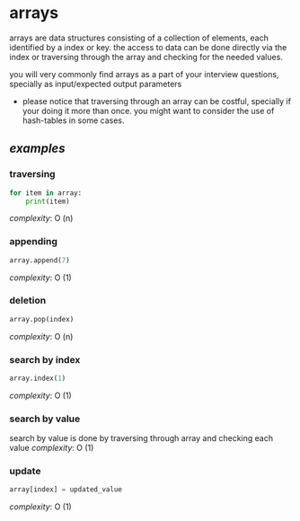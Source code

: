 
# arrays
arrays are data structures consisting of a collection of elements, each identified by a index or key. the access to data can be done directly via the index or traversing through the array and checking for the needed values.

you will very commonly find arrays as a part of your interview questions, specially as input/expected output parameters

* please notice that traversing through an array can be costful, specially if your doing it more than once. you might want to consider the use of hash-tables in some cases.

## _examples_
### traversing 
```python
for item in array:
    print(item)
```
_complexity_: O (n)

### appending 
```python
array.append(7)
```
_complexity_: O (1)
### deletion
```python
array.pop(index)
```
_complexity_: O (n)

### search by index
```python
array.index(1)
```
_complexity_: O (1)

### search by value
search by value is done by traversing through array and checking each value
_complexity_: O (1)

### update
```python
array[index] = updated_value
```
_complexity_: O (1)
